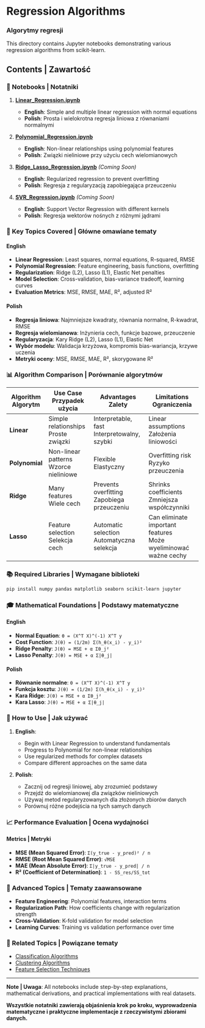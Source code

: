 # Regression Algorithms
### Algorytmy regresji

This directory contains Jupyter notebooks demonstrating various regression algorithms from scikit-learn.

## Contents | Zawartość

### 📓 Notebooks | Notatniki

1. **[Linear_Regression.ipynb](Linear_Regression.ipynb)**
   - **English**: Simple and multiple linear regression with normal equations
   - **Polish**: Prosta i wielokrotna regresja liniowa z równaniami normalnymi

2. **[Polynomial_Regression.ipynb](Polynomial_Regression.ipynb)**
   - **English**: Non-linear relationships using polynomial features
   - **Polish**: Związki nieliniowe przy użyciu cech wielomianowych

3. **[Ridge_Lasso_Regression.ipynb](Ridge_Lasso_Regression.ipynb)** *(Coming Soon)*
   - **English**: Regularized regression to prevent overfitting
   - **Polish**: Regresja z regularyzacją zapobiegająca przeuczeniu

4. **[SVR_Regression.ipynb](SVR_Regression.ipynb)** *(Coming Soon)*
   - **English**: Support Vector Regression with different kernels
   - **Polish**: Regresja wektorów nośnych z różnymi jądrami

### 🎯 Key Topics Covered | Główne omawiane tematy

#### English
- **Linear Regression**: Least squares, normal equations, R-squared, RMSE
- **Polynomial Regression**: Feature engineering, basis functions, overfitting
- **Regularization**: Ridge (L2), Lasso (L1), Elastic Net penalties
- **Model Selection**: Cross-validation, bias-variance tradeoff, learning curves
- **Evaluation Metrics**: MSE, RMSE, MAE, R², adjusted R²

#### Polish
- **Regresja liniowa**: Najmniejsze kwadraty, równania normalne, R-kwadrat, RMSE
- **Regresja wielomianowa**: Inżynieria cech, funkcje bazowe, przeuczenie
- **Regularyzacja**: Kary Ridge (L2), Lasso (L1), Elastic Net
- **Wybór modelu**: Walidacja krzyżowa, kompromis bias-wariancja, krzywe uczenia
- **Metryki oceny**: MSE, RMSE, MAE, R², skorygowane R²

### 📊 Algorithm Comparison | Porównanie algorytmów

| Algorithm<br>Algorytm | Use Case<br>Przypadek użycia | Advantages<br>Zalety | Limitations<br>Ograniczenia |
|------------------------|-------------------------------|----------------------|---------------------------|
| **Linear** | Simple relationships<br>Proste związki | Interpretable, fast<br>Interpretowalny, szybki | Linear assumptions<br>Założenia liniowości |
| **Polynomial** | Non-linear patterns<br>Wzorce nieliniowe | Flexible<br>Elastyczny | Overfitting risk<br>Ryzyko przeuczenia |
| **Ridge** | Many features<br>Wiele cech | Prevents overfitting<br>Zapobiega przeuczeniu | Shrinks coefficients<br>Zmniejsza współczynniki |
| **Lasso** | Feature selection<br>Selekcja cech | Automatic selection<br>Automatyczna selekcja | Can eliminate important features<br>Może wyeliminować ważne cechy |

### 📚 Required Libraries | Wymagane biblioteki

```bash
pip install numpy pandas matplotlib seaborn scikit-learn jupyter
```

### 🎓 Mathematical Foundations | Podstawy matematyczne

#### English
- **Normal Equation**: `θ = (X^T X)^(-1) X^T y`
- **Cost Function**: `J(θ) = (1/2m) Σ(h_θ(x_i) - y_i)²`
- **Ridge Penalty**: `J(θ) = MSE + α Σθ_j²`
- **Lasso Penalty**: `J(θ) = MSE + α Σ|θ_j|`

#### Polish
- **Równanie normalne**: `θ = (X^T X)^(-1) X^T y`
- **Funkcja kosztu**: `J(θ) = (1/2m) Σ(h_θ(x_i) - y_i)²`
- **Kara Ridge**: `J(θ) = MSE + α Σθ_j²`
- **Kara Lasso**: `J(θ) = MSE + α Σ|θ_j|`

### 🚀 How to Use | Jak używać

1. **English**: 
   - Begin with Linear Regression to understand fundamentals
   - Progress to Polynomial for non-linear relationships
   - Use regularized methods for complex datasets
   - Compare different approaches on the same data

2. **Polish**:
   - Zacznij od regresji liniowej, aby zrozumieć podstawy
   - Przejdź do wielomianowej dla związków nieliniowych
   - Używaj metod regularyzowanych dla złożonych zbiorów danych
   - Porównuj różne podejścia na tych samych danych

### 📈 Performance Evaluation | Ocena wydajności

#### Metrics | Metryki

- **MSE (Mean Squared Error)**: `Σ(y_true - y_pred)² / n`
- **RMSE (Root Mean Squared Error)**: `√MSE`
- **MAE (Mean Absolute Error)**: `Σ|y_true - y_pred| / n`
- **R² (Coefficient of Determination)**: `1 - SS_res/SS_tot`

### 🔧 Advanced Topics | Tematy zaawansowane

- **Feature Engineering**: Polynomial features, interaction terms
- **Regularization Path**: How coefficients change with regularization strength
- **Cross-Validation**: K-fold validation for model selection
- **Learning Curves**: Training vs validation performance over time

### 🔗 Related Topics | Powiązane tematy

- [Classification Algorithms](../Classification/README.md)
- [Clustering Algorithms](../Clustering/README.md)
- [Feature Selection Techniques](../Feature_Selection/README.md)

---

**Note | Uwaga**: All notebooks include step-by-step explanations, mathematical derivations, and practical implementations with real datasets.

**Wszystkie notatniki zawierają objaśnienia krok po kroku, wyprowadzenia matematyczne i praktyczne implementacje z rzeczywistymi zbiorami danych.**
